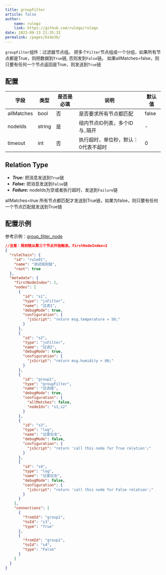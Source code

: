 ```yaml
---
title: groupFilter 
article: false
author:
    name: rulego
    link: https://github.com/rulego/rulego
date: 2023-09-13 21:35:33
permalink: /pages/b14e3b/
---
```


`groupFilter`组件：过滤器节点组。 把多个`Filter`节点组成一个分组，如果所有节点都是True，则把数据到`True`链, 否则发到`False`链。
如果allMatches=false，则只要有任何一个节点返回是True，则发送到`True`链

## 配置

| 字段         | 类型     | 是否是必填 | 说明                  | 默认值   |
|------------|--------|-------|---------------------|-------|
| allMatches | bool   | 否     | 是否要求所有节点都匹配         | false |
| nodeIds    | string | 是     | 组内节点ID列表，多个ID与`,`隔开 | -     |
| timeout    | int    | 否     | 执行超时，单位秒，默认：0代表不超时  | 0     |

## Relation Type

- ***True:*** 把消息发送到`True`链
- ***False:*** 把消息发送到`False`链
- ***Failure:*** nodeIds为空或者执行超时，发送到`Failure`链

allMatches=true 所有节点都匹配才发送到True链，如果为false，则只要有任何一个节点匹配就发送到True链

## 配置示例

参考示例：[group_filter_node](https://github.com/rulego/rulego/blob/main/examples/group_filter_node/group_filter_node.go) 

```json
//注意：规则链从第三个节点开始触发。firstNodeIndex=2
{
  "ruleChain": {
    "id": "rule01",
    "name": "测试规则链",
    "root": true
  },
  "metadata": {
    "firstNodeIndex": 2,
    "nodes": [
      {
        "id": "s1",
        "type": "jsFilter",
        "name": "过滤1",
        "debugMode": true,
        "configuration": {
          "jsScript": "return msg.temperature > 50;"
        }
      },
      {
        "id": "s2",
        "type": "jsFilter",
        "name": "过滤2",
        "debugMode": true,
        "configuration": {
          "jsScript": "return msg.humidity > 80;"
        }
      },
      {
        "id": "group1",
        "type": "groupFilter",
        "name": "过滤组",
        "debugMode": true,
        "configuration": {
          "allMatches": false,
          "nodeIds": "s1,s2"
        }
      },
      {
        "id": "s3",
        "type": "log",
        "name": "记录日志",
        "debugMode": false,
        "configuration": {
          "jsScript": "return 'call this node for True relation';"
        }
      },
      {
        "id": "s4",
        "type": "log",
        "name": "记录日志",
        "debugMode": false,
        "configuration": {
          "jsScript": "return 'call this node for False relation';"
        }
      }
    ],
    "connections": [
      {
        "fromId": "group1",
        "toId": "s3",
        "type": "True"
      },
      {
        "fromId": "group1",
        "toId": "s4",
        "type": "False"
      }
    ]
  }
}

```
